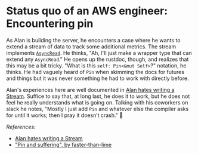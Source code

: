 # Status quo of an AWS engineer: Encountering pin

As Alan is building the server, he encounters a case where he wants to extend a stream of data to track some additional metrics. The stream implements [`AsyncRead`]. He thinks, "Ah, I'll just make a wrapper type that can extend any `AsyncRead`." He opens up the rustdoc, though, and realizes that this may be a bit tricky. "What is this `self: Pin<&mut Self>`?" notation, he thinks. He had vaguely heard of `Pin` when skimming the docs for futures and things but it was never something he had to work with directly before.

[`AsyncRead`]: https://docs.rs/tokio/1.5.0/tokio/io/trait.AsyncRead.html

Alan's experiences here are well documented in [Alan hates writing a Stream](https://rust-lang.github.io/wg-async/vision/status_quo/alan_hates_writing_a_stream.html). Suffice to say that, at long last, he does it to work, but he does not feel he really understands what is going on. Talking with his coworkers on slack he notes, "Mostly I just add `Pin` and whatever else the compiler asks for until it works; then I pray it doesn’t crash." :crossed_fingers:

*References:*

* [Alan hates writing a Stream](../alan_hates_writing_a_stream.html)
* ["Pin and suffering", by faster-than-lime](https://fasterthanli.me/articles/pin-and-suffering)
